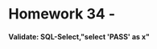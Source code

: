 



<style>
.pagebreak { page-break-before: always; }
.half { height: 200px; }
</style>








# Homework 34 - 

#### Validate: SQL-Select,"select 'PASS' as x"
